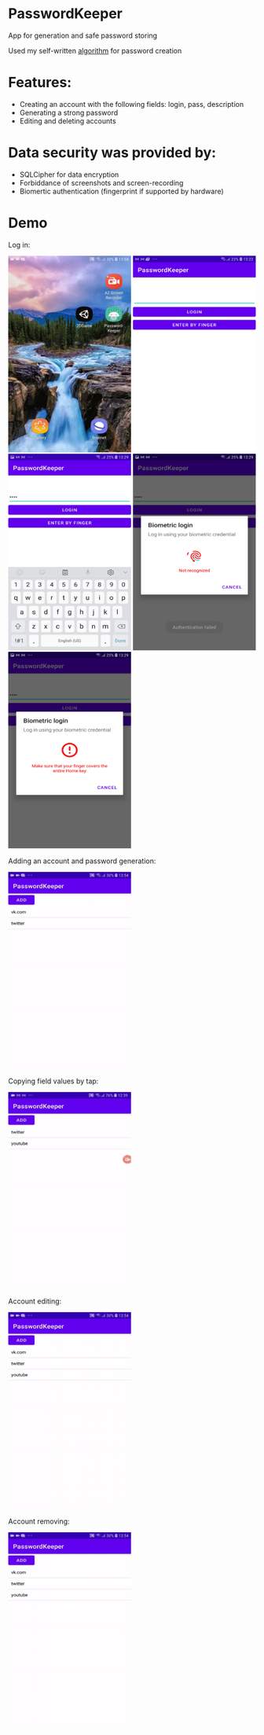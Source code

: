 # PasswordKeeper

App for generation and safe password storing

Used my self-written [algorithm](https://github.com/DrGermanius/PasswordKeeper/blob/master/app/src/main/java/com/example/passwordkeeper/services/PasswordService.java) for password creation

# Features: 
* Creating an account with the following fields: login, pass, description
* Generating a strong password
* Editing and deleting accounts


# Data security was provided by:
* SQLCipher for data encryption 
* Forbiddance of screenshots and screen-recording
* Biomertic authentication (fingerprint if supported by hardware)

# Demo

Log in:

<img src="demonstration/gifs/1.gif" width="250" height="400" /> 
<img src="demonstration/screenshots/1.jpg" width="250" height="400" />
<img src="demonstration/screenshots/2.jpg" width="250" height="400" />
<img src="demonstration/screenshots/3.jpg" width="250" height="400" />
<img src="demonstration/screenshots/4.jpg" width="250" height="400" />

Adding an account and password generation:

<img src="demonstration/gifs/2.gif" width="250" height="400" /> 

Copying field values by tap:
 
 <img src="demonstration/gifs/5.gif" width="250" height="400" /> 

Account editing:

<img src="demonstration/gifs/3.gif" width="250" height="400" /> 

Account removing:

<img src="demonstration/gifs/4.gif" width="250" height="400" /> 
